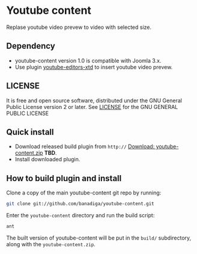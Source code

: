 # Youtube content

Replase youtube video prevew to video with selected size.



## Dependency
* youtube-content version 1.0 is compatible with Joomla 3.x.
* Use plugin [youtube-editors-xtd](https://github.com/banadiga/youtube-editors-xtd) to insert youtube video prevew.


## LICENSE

It is free and open source software, distributed under the GNU General Public License version 2 or later.
See [LICENSE](https://raw.githubusercontent.com/banadiga/youtube-content/master/LICENSE) for the GNU GENERAL PUBLIC LICENSE


## Quick install

* Download released build plugin from ```http://``` [Download: youtube-content.zip](https://...) **TBD**.
* Install downloaded plugin.


## How to build plugin and install

Clone a copy of the main youtube-content git repo by running:

```bash
git clone git://github.com/banadiga/youtube-content.git
```

Enter the `youtube-content` directory and run the build script:

```bash
ant
```

The built version of youtube-content will be put in the `build/` subdirectory, along with the `youtube-content.zip`.
